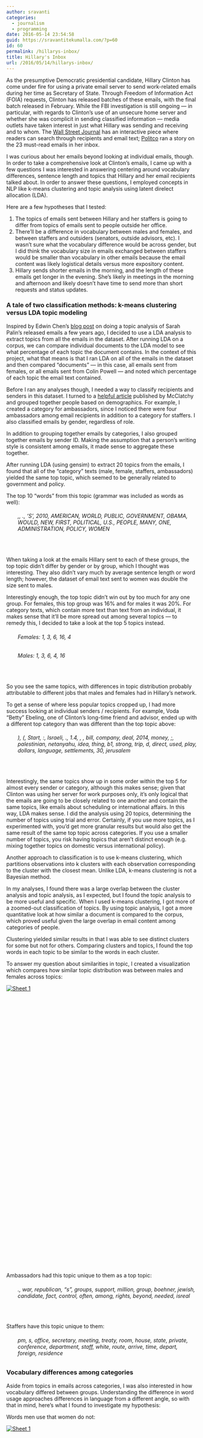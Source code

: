 ```yaml
---
author: sravanti
categories:
  - journalism
  - programming
date: 2016-05-14 23:54:58
guid: https://sravantitekumalla.com/?p=60
id: 60
permalink: /hillarys-inbox/
title: Hillary's Inbox
url: /2016/05/14/hillarys-inbox/
---
```


As the presumptive Democratic presidential candidate, Hillary Clinton has come under fire for using a private email server to send work-related emails during her time as Secretary of State. Through Freedom of Information Act (FOIA) requests, Clinton has released batches of these emails, with the final batch released in February. While the FBI investigation is still ongoing — in particular, with regards to Clinton’s use of an unsecure home server and whether she was complicit in sending classified information — media outlets have taken interest in just what Hillary was sending and receiving and to whom. The [Wall Street Journal](http://graphics.wsj.com/hillary-clinton-email-documents/) has an interactive piece where readers can search through recipients and email text; [Politco](http://www.politico.com/story/2016/02/hillary-clinton-emails-219971) ran a story on the 23 must-read emails in her inbox.

I was curious about her emails beyond looking at individual emails, though. In order to take a comprehensive look at Clinton’s emails, I came up with a few questions I was interested in answering centering around vocabulary differences, sentence length and topics that Hillary and her email recipients talked about. In order to answer these questions, I employed concepts in NLP like k-means clustering and topic analysis using latent direlect allocation (LDA).

Here are a few hypotheses that I tested:

  1. The topics of emails sent between Hillary and her staffers is going to differ from topics of emails sent to people outside her office.
  2. There’ll be a difference in vocabulary between males and females, and between staffers and outsiders (senators, outside advisors, etc). I wasn’t sure what the vocabulary difference would be across gender, but I did think the vocabulary size in emails exchanged between staffers would be smaller than vocabulary in other emails because the email content was likely logistical details versus more expository content.
  3. Hillary sends shorter emails in the morning, and the length of these emails get longer in the evening. She’s likely in meetings in the morning and afternoon and likely doesn’t have time to send more than short requests and status updates.

### A tale of two classification methods: k-means clustering versus LDA topic modeling

Inspired by Edwin Chen’s [blog post](http://blog.echen.me/2011/06/27/topic-modeling-the-sarah-palin-emails/) on doing a topic analysis of Sarah Palin’s released emails a few years ago, I decided to use a LDA analysis to extract topics from all the emails in the dataset. After running LDA on a corpus, we can compare individual documents to the LDA model to see what percentage of each topic the document contains. In the context of this project, what that means is that I ran LDA on all of the emails in the dataset and then compared “documents” — in this case, all emails sent from females, or all emails sent from Colin Powell — and noted which percentage of each topic the email text contained.

Before I ran any analyses though, I needed a way to classify recipients and senders in this dataset. I turned to a [helpful article](http://www.mcclatchydc.com/news/politics-government/article31025682.html) published by McClatchy and grouped together people based on demographics. For example, I created a category for ambassadors, since I noticed there were four ambassadors among email recipients in addition to a category for staffers. I also classified emails by gender, regardless of role.

In addition to grouping together emails by categories, I also grouped together emails by sender ID. Making the assumption that a person’s writing style is consistent among emails, it made sense to aggregate these together.

After running LDA (using gensim) to extract 20 topics from the emails, I found that all of the “category” texts (male, female, staffers, ambassadors) yielded the same top topic, which seemed to be generally related to government and policy.

The top 10 “words” from this topic (grammar was included as words as well):

<h6 style="padding-left: 30px;">
  ,, ., ‘S’, 2010, AMERICAN, WORLD, PUBLIC, GOVERNMENT, OBAMA, WOULD, NEW, FIRST, POLITICAL, U.S., PEOPLE, MANY, ONE, ADMINISTRATION, POLICY, WOMEN
</h6>

&nbsp;

When taking a look at the emails Hillary sent to each of these groups, the top topic didn’t differ by gender or by group, which I thought was interesting. They also didn’t vary much by average sentence length or word length; however, the dataset of email text sent to women was double the size sent to males.

Interestingly enough, the top topic didn’t win out by too much for any one group. For females, this top group was 16% and for males it was 20%. For category texts, which contain more text than text from an individual, it makes sense that it’ll be more spread out among several topics — to remedy this, I decided to take a look at the top 5 topics instead.

<h6 style="padding-left: 30px;">
  Females: 1, 3, 6, 16, 4
</h6>

<h6 style="padding-left: 30px;">
  Males: 1, 3, 6, 4, 16
</h6>

&nbsp;

So you see the same topics, with differences in topic distribution probably attributable to different jobs that males and females had in Hillary’s network.

To get a sense of where less popular topics cropped up, I had more success looking at individual senders / recipients. For example, Voda “Betty” Ebeling, one of Clinton’s long-time friend and advisor, ended up with a different top category than was different than the top topic above:

<h6 style="padding-left: 30px;">
  ), (, Start, :, Israeli, ., 1.4, , , bill, company, deal, 2014, money, ;, palestinian, netanyahu, idea, thing, b1, strong, trip, d, direct, used, play, dollars, language, settlements, 30, jerusalem
</h6>

&nbsp;

Interestingly, the same topics show up in some order within the top 5 for almost every sender or category, although this makes sense; given that Clinton was using her server for work purposes only, it’s only logical that the emails are going to be closely related to one another and contain the same topics, like emails about scheduling or international affairs. In this way, LDA makes sense. I did the analysis using 20 topics, determining the number of topics using trial and error. Certainly, if you use more topics, as I experimented with, you’d get more granular results but would also get the same result of the same top topic across categories. If you use a smaller number of topics, you risk having topics that aren’t distinct enough (e.g. mixing together topics on domestic versus international policy).

Another approach to classification is to use k-means clustering, which partitions observations into k clusters with each observation corresponding to the cluster with the closest mean. Unlike LDA, k-means clustering is not a Bayesian method.

In my analyses, I found there was a large overlap between the cluster analysis and topic analysis, as I expected, but I found the topic analysis to be more useful and specific. When I used k-means clustering, I got more of a zoomed-out classification of topics. By using topic analysis, I got a more quantitative look at how similar a document is compared to the corpus, which proved useful given the large overlap in email content among categories of people.

Clustering yielded similar results in that I was able to see distinct clusters for some but not for others. Comparing clusters and topics, I found the top words in each topic to be similar to the words in each cluster.

To answer my question about similarities in topic, I created a visualization which compares how similar topic distribution was between males and females across topics:



<div class="tableauPlaceholder" style="width: 982px; height: 742px;">
  <noscript>
    <a href='http:&#47;&#47;sravantitekumalla.com'><img alt='Sheet 1 ' src='https:&#47;&#47;public.tableau.com&#47;static&#47;images&#47;Hi&#47;Hillary_0&#47;Sheet1&#47;1_rss.png' style='border: none' /></a>
  </noscript>
</div>

Ambassadors had this topic unique to them as a top topic:

<h6 style="padding-left: 30px;">
  ., war, republican, &#8220;s&#8221;, groups, support, million, group, boehner, jewish, candidate, fact, control, often, among, rights, beyond, needed, isreal
</h6>

&nbsp;

Staffers have this topic unique to them:

<h6 style="padding-left: 30px;">
  pm, s, office, secretary, meeting, treaty, room, house, state, private, conference, department, staff, white, route, arrive, time, depart, foreign, residence
</h6>

###

###

###

### Vocabulary differences among categories

Aside from topics in emails across categories, I was also interested in how vocabulary differed between groups. Understanding the difference in word usage approaches differences in language from a different angle, so with that in mind, here’s what I found to investigate my hypothesis:

Words men use that women do not:



<div class="tableauPlaceholder" style="width: 982px; height: 742px;">
  <noscript>
    <a href='#'><img alt='Sheet 1 ' src='https:&#47;&#47;public.tableau.com&#47;static&#47;images&#47;wo&#47;wordsusedbymalesbutnotfemales&#47;Sheet1&#47;1_rss.png' style='border: none' /></a>
  </noscript>
</div>

And words women use that men do not. Women use _many_ more words than men (I had to filter for words that occur at least 50 times in order to make the bubble chart more readable):



<div class="tableauPlaceholder" style="width: 982px; height: 742px;">
  <noscript>
    <a href='#'><img alt='Sheet 1 ' src='https:&#47;&#47;public.tableau.com&#47;static&#47;images&#47;wo&#47;wordsusedbyfemalesbutnotmales&#47;Sheet1&#47;1_rss.png' style='border: none' /></a>
  </noscript>
</div>

Women also use words that are more domestically inclined, like &#8220;children&#8221; and &#8220;domestic&#8221; (although the latter is likely in the context of domestic policy), and there are also a lot more times and the words “arrive” and “depart” — perhaps because Clinton’s schedulers are female.

Words that ambassadors do that staffers do not:

<h6 style="padding-left: 30px;">
  6805, women., 647-7288, Verveer, marriage, 647-7283, VerveerMS@state.gov, Large, Street, Verveer, NW, female, Womens
</h6>

The top 50 words that staffers use that ambassadors do not:

<h6 style="padding-left: 30px;">
  Lona, talk, HRC, May, important, fyi, economic, right, president, national, send, today., June, FW:, IN, For, Treaty, East, set, issues, Floor, global, email, So, administration, put, give, believe, (t), 10:00, September, MINISTER, Assistant, FOR, Friday, clear, North, Thursday, statement, 8:25, April
</h6>

&nbsp;

Disclaimer: the ambassadors text file is pretty small, so this ended up being kind of a futile exercise.

###

### Emails at all hours: Hillary’s emails sorted by time of day



<div class="tableauPlaceholder" style="width: 982px; height: 742px;">
  <noscript>
    <a href='#'><img alt='Sheet 2 ' src='https:&#47;&#47;public.tableau.com&#47;static&#47;images&#47;Nu&#47;Numberofemailssentineachhour&#47;Sheet2&#47;1_rss.png' style='border: none' /></a>
  </noscript>
</div>

Taking a look at this graph, what’s evident is that there’s a huge number of emails sent at 7 a.m.  — after that, the number of emails sent stays consistent until 11 p.m. when it drops off. Arguably, we can figure out her sleep schedule, too: she probably wakes up between 5 and 6 every day, gets to the White House by 7 and sleeps by midnight.

The mass of emails sent at 7 a.m. makes sense — they’re probably emails updating her staffers about whether she’s on time or requests to print documents by the time she gets to her desk.

Going a little further with this, let’s take a look at the top words and n-grams per hour:

<h6 style="padding-left: 30px;">
  Top 5 words at 7 a.m. :
</h6>

<h6 style="padding-left: 30px;">
  [&#8216;w&#8217;, &#8216;call&#8217;, &#8216;AM&#8217;, &#8216;Pls&#8217;, &#8216;Can&#8217;, &#8216;see&#8217;, &#8216;get&#8217;, &#8216;want&#8217;, &#8216;print’, ‘.&#8217;, &#8220;I&#8217;m&#8221;]
</h6>

<h6 style="padding-left: 30px;">
  Average sentence length: 8.25 words
</h6>

<h6 style="padding-left: 30px;">
  Average email length: 12 words
</h6>

&nbsp;

Pretty consistent with my hypothesis: Hillary is making requests at 7 a.m. &#8211; perhaps a printout, perhaps a rescheduling, and the “I’m” likely has to do with her whereabouts.

Let’s compare this to other times of day: the top words at 8, 9, and 10 a.m. are almost exactly the same. At about 11 a.m. things change slightly with “British” becoming a top word, but other than that the top words stay the same through — always a combination of please and thank you, calls and either “I’d” or “I’m.”

Around 4:00 p.m. things get interesting:

<h6 style="padding-left: 30px;">
  Top words at 4:00 p.m. :
</h6>

<h6 style="padding-left: 30px;">
  [&#8216;Clips&#8217;, &#8216;Press&#8217;, &#8216;Strategic&#8217;, &#8216;Dialogue&#8217;, &#8216;PM&#8217;, &#8216;call&#8217;, &#8216;w&#8217;, &#8216;Re:&#8217;, &#8216;What&#8217;, &#8216;Pls&#8217;]
</h6>

This makes sense — the press is probably wrapping up for the day.

After, it goes back to the “pls” and “thx.”

At 7:00 p.m., “tomorrow” creeps into top words, indicating Clinton’s day is wrapping up.

After that, much of the same, with ‘tomorrow’ appearing throughout the evening hours. No matter what the hour, “print” is a top word — it’s interesting that Hillary doesn’t tend to read too many things on an electronic device.

### Brevity above all:  “Pls print” and “thx”

A quick pass through Clinton’s emails reveals many instances of “pls print” emails and “thx” — these emails read like texts in that they’re to the point. By the numbers:

<h6 style="padding-left: 30px;">
  91 emails containing “pls print”
</h6>

<h6 style="padding-left: 30px;">
  233 emails containing “pls” vs 10 instances of “please”
</h6>

<h6 style="padding-left: 30px;">
  199 instances of “thx” vs 55 instances of “thanks”
</h6>

&nbsp;

Not surprisingly, instances of “thx” and “pls” were limited to recipients with a state.gov email address (i.e. her staffers).

### Barbara Mikulski: A short aside & serendipitous discovery

Sometimes, interesting data comes not by way of data analysis but by opening a random text file by accident and discovering an interesting exchange. I found an exchange between Clinton and Barbara Mikulski, the Democrat senator from Maryland that was heartwarming and supportive. Here’s a few excerpts of the emails (lightly edited for grammar / punctuation inconsistencies):

> From: Barbara Mikulski
>
> To: Hillary Clinton
>
> Sent: Apr 12, 2009 12:03 PM
>
> Subject: Happy easter
>
> Best wishes to you and all of the clintons. All of us say a Hearty Hello and are so proud of what you are doing&#8212;-you are missed in the senate and by me. But you sure are needed where you are. I will be @ your. Foreign. Ops. Hearing. Let me know any questions you want me to ask to help get your needs/message across. Loved picture of you+obama on the lawn. Time for. Spring and the resurrection.
>
> As always. Your Pal
>
> Sent from my BlackBerry Wireless Handheld

> From: Mikulski, BAM (Mikulski)
>
> Sent: Tuesday, June 30, 2009 10:15 PM
>
> To:
>
> Subject: Re: Sorry to hear re your fall
>
> Am so glad to hear frm you/Hi knew this was painful combined with logistics of being a woman&#8211;know. How stressful this must be&#8212;-the other night the senate women had dinner anyway&#8212;all sent good words. And encouragement. To a woman they all said. Oh my imagine just getting dressed and the hair thing. Get your therapy. Get better. The senate is slogging along, health care is starting to sag. &#8212; some days it feels like we are doing the public option off back of envelope. Call when you can. X.
>
> Sent from my BlackBerry Wireless Handheld

> Original Message
>
> From: H <HDR22@clintonemail.com>
>
> To: Mikulski, BAM (Mikulski)
>
> Sent: Tue Jun 30 17:58:56 2009
>
> Subject: Re: Sorry to hear re your fall
>
> Barb&#8211;Thanks, my dear friend, for your good wishes. I am on the mend,
>
> Let&#8217;s try again for dinner soon. Happy 4th!! All the best, Hillary

> From: Mikulski, BAM (Mikulski) <BAM@Mikulski.senate.gov>
>
> Sent: Monday, March 22, 2010 8:01 PM
>
> To:
>
> Subject Nuns. Health. Care
>
> Whew once again u are in the thick of thing&#8212; but didn&#8217;t it make your heart feel good about the passage of health care&#8212;-and the nuns pushed it over the finish line&#8212;as usual in the core front of social justice and a daring willingness to break with the boys&#8212;&#8212; if you need a tonic. Go to the nuns exhibit @ the. Smithsonian&#8212; Ripley Center. Gives the 250 year history of Nuns in Usa and their role in shaping our country and producing 1000s of women leaders with names like. Pelosi, Mikulski, Ferrar, Sebilius. takes less than a hour. You are doing great
>
> Sent from my BlackBerry Wireless Handheld

### Data sources and future work

The data for this project came from [Kaggle’s dataset](https://www.kaggle.com/kaggle/hillary-clinton-emails) which aggregated the FOIA requests. This isn’t a full dataset as it doesn’t include the last batch of released emails, but I found it to be complete enough for this project. Some challenges arose when I found that a lot of metadata was missing (like date sent) or that it wasn’t in a consistent format, but I standardized the ExtractedDateSent field for most of the dataset (at the least, for all of Clinton’s sent emails) for the purpose of analyzing emails by time and have the updated dataset on github. In addition, I found that this dataset wasn’t complete in terms of emails sent, perhaps because of confidential information. For example, while there are entries for Bill Clinton and Madeleine Albright, there were no emails with that sender ID. I didn’t check through all of the original FOIA requests to see if this was a problem with Kaggle’s data set, but I did notice that those email entries were also missing from the WSJ’s interactive article.

An interesting question I wanted to approach but didn’t was how Hillary’s sentiments in emails changed among groups or particular email recipients. This problem was partially due to the lack of a training data set which I felt would tag enough of Hillary’s words (rather than leaving a large number of unknown words as neutral entries). There is a [preliminary sentiment analysis](https://www.kaggle.com/ghassent/d/kaggle/hillary-clinton-emails/sentiments-text-mining-and-more/output) on Kaggle using [syuzhet](https://github.com/mjockers/syuzhet), which showed a high level of trust and anticipation among emails, which makes sense given her role as a top cabinet member.

Obviously, there is a wealth of information to be explored, not only in terms Hillary’s Inbox, but also in how we analyze email text corpora. I didn’t  take a look at subject lines, lengths of email threads or attachments, and this remains a relatively untouched path according to my background research. I’ll probably wrangle with this data set a bit more in the next months, seeking to address some of that untouched territory.

### Thanks & acknowledgement:

Special thanks to Sravana Reddy for her support, resources and being a great sounding board when I was swimming in data! Thanks to Allen Riddell for his insights as well. This project was part of my Natural Language Processing final project at Wellesley College.

&nbsp;
